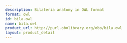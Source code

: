 ```yaml
---
description: Bilateria anatomy in OWL format
format: owl
id: bila.owl
name: bila.owl
product_url: http://purl.obolibrary.org/obo/bila.owl
layout: product_detail
---
```

